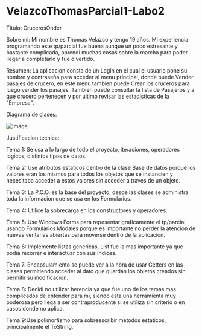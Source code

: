 # VelazcoThomasParcial1-Labo2


Titulo: CrucerosOnder

Sobre mi: Mi nombre es Thomas Velazco y tengo 19 años. Mi experiencia programando este tp/parcial fue buena aunque un poco estresante y bastante complicada, aprendi
muchas cosas sobre la marcha para poder llegar a completarlo y fue divertido.

Resumen: La aplicacion consta de un LogIn en el cual el usuario pone su nombre y contraseña para acceder al menu principal, donde puede Vender pasajes de crucero, en 
este menu tambien puede Crear los cruceros para luego vender los pasajes. Tambien puede consultar la lista de Pasajeros y a que crucero pertenecen y por ultimo revisar
las estadisticas de la "Empresa".

Diagrama de clases:

![image](https://user-images.githubusercontent.com/98592281/197917247-d6ecb8dd-9e4c-482c-9c01-9eb25e2044ff.png)




Justificacion tecnica: 

Tema 1: Se usa a lo largo de todo el proyecto, iteraciones, operadores logicos, distintos tipos de datos.

Tema 2: Use atributos estaticos dentro de la clase Base de datos porque los valores eran los mismos para todos los objetos que se instancien y necesitaba acceder a estos valores sin acceder a traves de un objeto.

Tema 3: La P.O.O. es la base del proyecto, desde las clases se administra toda la informacion que se usa en los Formularios.

Tema 4: Utilice la sobrecarga en los constructores y operadores.

Tema 5: Use Windows Forms para repesentar graficamente el tp/parcial, usando Formularios Modales porque es importante no perder la atencion de nuevas ventanas abiertas para moverse dentro de la aplicacion.

Tema 6: Implemente listas genericas, List fue la mas importante ya que podia recorrer e interactuar con sus indices. 

Tema 7: Encapsulamiento se puede ver a la hora de usar Getters en las clases permitiendo acceder al dato que guardan los objetos creados sin permitir su modificacion.

Tema 8: Decidi no utilizar herencia ya que fue uno de los temas mas complicados de entender para mi, siendo esta una herramienta muy poderosa pero llega a ser contraproducente si se utiliza sin criterio o en casos donde no aplica.

Tema 9:Use polimorfismo para sobreescribir metodos estaticos, principalmente el ToString.

